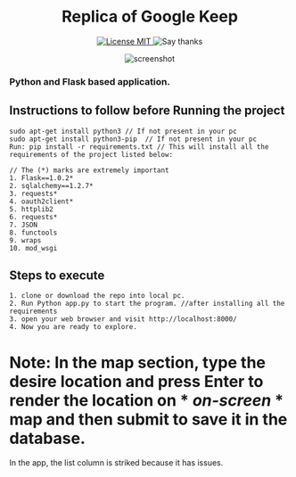 <h1 align="center">
<br>
Replica of Google Keep
</h1>

<p align="center">
  
  <a href="https://opensource.org/licenses/MIT">
    <img src="https://img.shields.io/badge/License-MIT-red.svg" alt="License MIT">
  </a>
  
  <a>
    <img src="https://img.shields.io/badge/Say%20Thanks-👍-1EAEDB.svg" alt="Say thanks">
  </a>
</p>

<div align="center">
<img src="https://github.com/infinityrun/Replica_of_Google_keep/blob/master/keep.JPG" alt="screenshot"/>
</div>




### **Python and Flask based application.**

## Instructions to follow before Running the project
```
sudo apt-get install python3 // If not present in your pc
sudo apt-get install python3-pip  // If not present in your pc
Run: pip install -r requirements.txt // This will install all the requirements of the project listed below:

// The (*) marks are extremely important
1. Flask==1.0.2*
2. sqlalchemy==1.2.7*
3. requests*
4. oauth2client*
5. httplib2
6. requests*
7. JSON
8. functools
9. wraps
10. mod_wsgi
```


## Steps to execute 
```
1. clone or download the repo into local pc.
2. Run Python app.py to start the program. //after installing all the requirements
3. open your web browser and visit http://localhost:8000/
4. Now you are ready to explore.
```

# Note: In the map section, type the desire location and press Enter to render the location on * *on-screen* * map and then submit to save it in the database.
In the app, the list column is striked because it has issues. 

